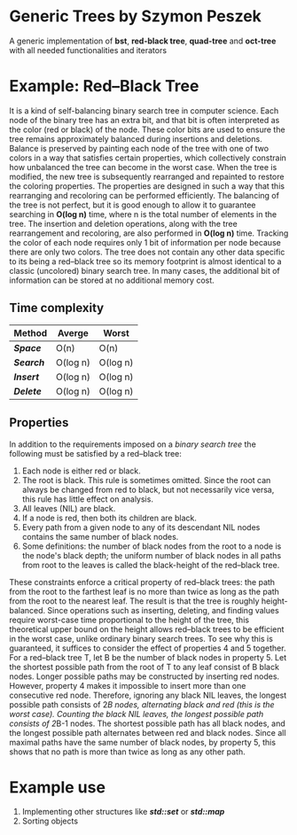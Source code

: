 # Generic Trees by Szymon Peszek
A generic implementation of **bst**, **red-black tree**, **quad-tree** and **oct-tree** with all needed functionalities and iterators

# Example: Red–Black Tree
It is a kind of self-balancing binary search tree in computer science. Each node of the binary tree has an extra bit, and that bit is often interpreted as the color (red or black) of the node. These color bits are used to ensure the tree remains approximately balanced during insertions and deletions.
Balance is preserved by painting each node of the tree with one of two colors in a way that satisfies certain properties, which collectively constrain how unbalanced the tree can become in the worst case. When the tree is modified, the new tree is subsequently rearranged and repainted to restore the coloring properties. The properties are designed in such a way that this rearranging and recoloring can be performed efficiently.
The balancing of the tree is not perfect, but it is good enough to allow it to guarantee searching in **O(log n)** time, where n is the total number of elements in the tree. The insertion and deletion operations, along with the tree rearrangement and recoloring, are also performed in **O(log n)** time.
Tracking the color of each node requires only 1 bit of information per node because there are only two colors. The tree does not contain any other data specific to its being a red–black tree so its memory footprint is almost identical to a classic (uncolored) binary search tree. In many cases, the additional bit of information can be stored at no additional memory cost.

## Time complexity
| **Method**   | **Averge** | **Worst** |
|--------------|------------|-----------|
| **_Space_**  | O(n)       | O(n)      |
| **_Search_** | O(log n)   | O(log n)  |
| **_Insert_** | O(log n)   | O(log n)  |
| **_Delete_** | O(log n)   | O(log n)  |

## Properties
In addition to the requirements imposed on a _binary search tree_ the following must be satisfied by a red–black tree:
1. Each node is either red or black.
2. The root is black. This rule is sometimes omitted. Since the root can always be changed from red to black, but not necessarily vice versa, this rule has little effect on analysis.
3. All leaves (NIL) are black.
4. If a node is red, then both its children are black.
5. Every path from a given node to any of its descendant NIL nodes contains the same number of black nodes.
6. Some definitions: the number of black nodes from the root to a node is the node's black depth; the uniform number of black nodes in all paths from root to the leaves is called the black-height of the red–black tree.

These constraints enforce a critical property of red–black trees: the path from the root to the farthest leaf is no more than twice as long as the path from the root to the nearest leaf. The result is that the tree is roughly height-balanced. Since operations such as inserting, deleting, and finding values require worst-case time proportional to the height of the tree, this theoretical upper bound on the height allows red–black trees to be efficient in the worst case, unlike ordinary binary search trees.
To see why this is guaranteed, it suffices to consider the effect of properties 4 and 5 together. For a red–black tree T, let B be the number of black nodes in property 5. Let the shortest possible path from the root of T to any leaf consist of B black nodes. Longer possible paths may be constructed by inserting red nodes. However, property 4 makes it impossible to insert more than one consecutive red node. Therefore, ignoring any black NIL leaves, the longest possible path consists of 2*B nodes, alternating black and red (this is the worst case). Counting the black NIL leaves, the longest possible path consists of 2*B-1 nodes.
The shortest possible path has all black nodes, and the longest possible path alternates between red and black nodes. Since all maximal paths have the same number of black nodes, by property 5, this shows that no path is more than twice as long as any other path.

# Example use
1. Implementing other structures like **_std::set_** or **_std::map_**
2. Sorting objects